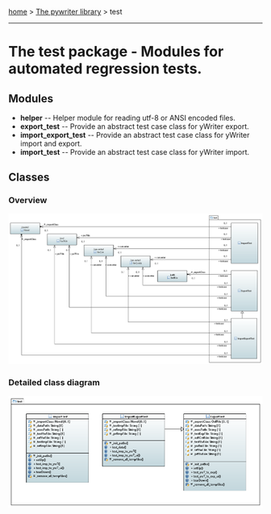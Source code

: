 [home](../index) > [The pywriter library](index) > test

---

# The test package - Modules for automated regression tests.


## Modules
 
- **helper** -- Helper module for reading utf-8 or ANSI encoded files.
- **export_test** -- Provide an abstract test case class for yWriter export.
- **import_export_test** -- Provide an abstract test case class for yWriter import and export.
- **import_test** -- Provide an abstract test case class for yWriter import.

## Classes

### Overview

![test package class diagram](img/test_package_class_diagram.png)

### Detailed class diagram

![test package detailed class diagram](img/test_package_detailed_class_diagram.png)